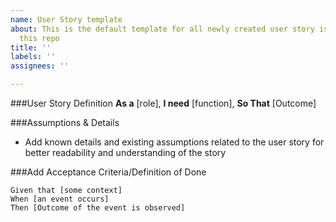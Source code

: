 ```yaml
---
name: User Story template
about: This is the default template for all newly created user story issue types within
  this repo
title: ''
labels: ''
assignees: ''

---
```


###User Story Definition
**As a** [role],
**I need** [function],
**So That** [Outcome]

###Assumptions & Details
* Add known details and existing assumptions related to the user story for better readability and understanding of the story

###Add Acceptance Criteria/Definition of Done

``` gherkin
Given that [some context]
When [an event occurs]
Then [Outcome of the event is observed]
```
